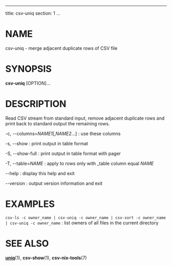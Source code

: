 <!--
SPDX-License-Identifier: BSD-3-Clause
Copyright 2020, Marcin Ślusarz <marcin.slusarz@gmail.com>
-->

---
title: csv-uniq
section: 1
...

# NAME #

csv-uniq - merge adjacent duplicate rows of CSV file

# SYNOPSIS #

**csv-uniq** [OPTION]...

# DESCRIPTION #

Read CSV stream from standard input, remove adjacent duplicate rows and
print back to standard output the remaining rows.

-c, \--columns=*NAME1*[,*NAME2*...]
:   use these columns

-s, \--show
:   print output in table format

-S, \--show-full
:   print output in table format with pager

-T, \--table=*NAME*
:   apply to rows only with _table column equal *NAME*

\--help
:   display this help and exit

\--version
:   output version information and exit

# EXAMPLES #

`csv-ls -c owner_name | csv-uniq -c owner_name | csv-sort -c owner_name | csv-uniq -c owner_name`
:   list owners of all files in the current directory

# SEE ALSO #

**[uniq](http://man7.org/linux/man-pages/man1/uniq.1.html)**(1),
**csv-show**(1), **csv-nix-tools**(7)
